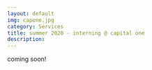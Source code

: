 ```yaml
---
layout: default
img: capone.jpg
category: Services
title: summer 2020 - interning @ capital one
description:
---
```

coming soon!
